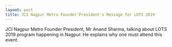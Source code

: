 ```yaml
---
layout: post
title: JCI Nagpur Metro Founder President's Message for LOTS 2019
---
```


JCI Nagpur Metro Founder President, Mr Anand Sharma, talking about LOTS 2019 program happening in Nagpur. He explains why one must attend this event.

<style type='text/css'>
    .video-container iframe,
    .video-container object,
    .video-container embed {
        position: absolute;
        top: 0;
        left: 0;
        width: 100%;
        height: 100%;
        position: relative;
        padding-bottom: 56.25%; */
        padding-top: 30px; height: 0; overflow: hidden;
    }
</style>

<div class="video-container"><iframe width="560" height="315" src="https://www.youtube.com/embed/mua3OTxSVnY?start=4" frameborder="0" allow="accelerometer; autoplay; encrypted-media; gyroscope; picture-in-picture" allowfullscreen></iframe></div>